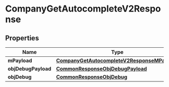 

# CompanyGetAutocompleteV2Response

## Properties

Name | Type | Description | Notes
------------ | ------------- | ------------- | -------------
**mPayload** | [**CompanyGetAutocompleteV2ResponseMPayload**](CompanyGetAutocompleteV2ResponseMPayload.md) |  | 
**objDebugPayload** | [**CommonResponseObjDebugPayload**](CommonResponseObjDebugPayload.md) |  |  [optional]
**objDebug** | [**CommonResponseObjDebug**](CommonResponseObjDebug.md) |  |  [optional]





